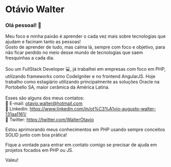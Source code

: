# Otávio Walter

### Olá pessoal! 👋

Meu foco e minha paixão é aprender o cada vez mais sobre tecnologias que ajudam e facinam tanto as pessoas! <br />
Gosto de aprender de tudo, mas calma lá, sempre com foco e objetivo, para não ficar perdido no meio desse mundo de tecnologias que saem fresquinhas a cada dia.
<br/>
<br/>
Sou um FullStack Developer :computer:, já trabalhei em empresas com foco em PHP, utilizando frameworks como CodeIgniter e no frontend AngularJS.
Hoje trabalho como estagiário utilizando principalmente as soluções Oracle na Portobello SA, maior cerâmica da América Latina.
<br />
<br />
Esses são alguns dos meus contatos:
<br />📩 E-mail: otavio.walter@hotmail.com
<br /> 🔗 Linkedin: https://www.linkedin.com/in/ot%C3%A1vio-augusto-walter-131aa1161/
<br /> 🔗 Twitter: https://twitter.com/WalterOtavio

Estou aprimorando meus conhecimentos em PHP usando sempre conceitos SOLID junto com boa prática! 

Fique a vontade para entrar em contato comigo se precisar de ajuda em projetos focados em PHP ou JS.

Valeu!
